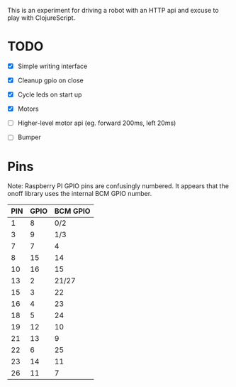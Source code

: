 This is an experiment for driving a robot with an HTTP api and excuse to play with ClojureScript.

# TODO

- [x] Simple writing interface
- [x] Cleanup gpio on close
- [x] Cycle leds on start up
- [x] Motors
- [ ] Higher-level motor api (eg. forward 200ms, left 20ms)
- [ ] Bumper


# Pins

Note: Raspberry PI GPIO pins are confusingly numbered. It appears that the onoff library uses the internal BCM 
GPIO number.

PIN | GPIO | BCM GPIO
--- | ---- | --------
1   |  8   |   0/2
3   |  9   |   1/3
7   |  7   |   4
8   |  15  |   14
10  |  16  |   15
13  |  2   |   21/27
15  |  3   |   22
16  |  4   |   23
18  |  5   |   24
19  |  12  |   10
21  |  13  |   9
22  |  6   |   25
23  |  14  |   11
26  |  11  |   7


